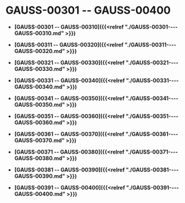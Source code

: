 # GAUSS-00301 -- GAUSS-00400

-   **[GAUSS-00301 -- GAUSS-00310]({{<relref "./GAUSS-00301----GAUSS-00310.md" >}})**  

-   **[GAUSS-00311 -- GAUSS-00320]({{<relref "./GAUSS-00311----GAUSS-00320.md" >}})**  

-   **[GAUSS-00321 -- GAUSS-00330]({{<relref "./GAUSS-00321----GAUSS-00330.md" >}})**  

-   **[GAUSS-00331 -- GAUSS-00340]({{<relref "./GAUSS-00331----GAUSS-00340.md" >}})**  

-   **[GAUSS-00341 -- GAUSS-00350]({{<relref "./GAUSS-00341----GAUSS-00350.md" >}})**  

-   **[GAUSS-00351 -- GAUSS-00360]({{<relref "./GAUSS-00351----GAUSS-00360.md" >}})**  

-   **[GAUSS-00361 -- GAUSS-00370]({{<relref "./GAUSS-00361----GAUSS-00370.md" >}})**  

-   **[GAUSS-00371 -- GAUSS-00380]({{<relref "./GAUSS-00371----GAUSS-00380.md" >}})**  

-   **[GAUSS-00381 -- GAUSS-00390]({{<relref "./GAUSS-00381----GAUSS-00390.md" >}})**  

-   **[GAUSS-00391 -- GAUSS-00400]({{<relref "./GAUSS-00391----GAUSS-00400.md" >}})**  


